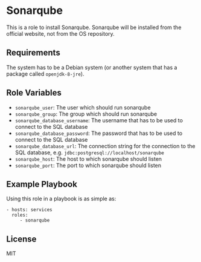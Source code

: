 Sonarqube
=========

This is a role to install Sonarqube. Sonarqube will be installed
from the official website, not from the OS repository.

Requirements
------------

The system has to be a Debian system (or another system that has a package
called `openjdk-8-jre`).

Role Variables
--------------

- `sonarqube_user`: The user which should run sonarqube
- `sonarqube_group`: The group which should run sonarqube
- `sonarqube_database_username`: The username that has to be used to connect
  to the SQL database
- `sonarqube_database_password`: The password that has to be used to connect
  to the SQL database
- `sonarqube_database_url`: The connection string for the connection to the
  SQL database, e.g. `jdbc:postgresql://localhost/sonarqube`
- `sonarqube_host`: The host to which sonarqube should listen
- `sonarqube_port`: The port to which sonarqube should listen

Example Playbook
----------------

Using this role in a playbook is as simple as:

    - hosts: services
      roles:
         - sonarqube

License
-------

MIT
